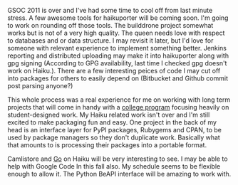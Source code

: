 GSOC 2011 is over and I've had some time to cool off from last minute stress. A few awesome tools for haikuporter will be coming soon. I'm going to work on rounding off those tools. The builddrone project somewhat works but is not of a very high quality. The queen needs love with respect to databases and or data structure. I may revisit it later, but I'd love for someone with relevant experience to implement something better. Jenkins reporting and distributed uploading may make it into haikuporter along with gpg signing (According to GPG availability, last time I checked gpg doesn't work on Haiku.). There are a few interesting peices of code I may cut off into packages for others to easily depend on (Bitbucket and Github commit post parsing anyone?)

This whole process was a real experience for me on working with long term projects that will come in handy with a [college program](http://www.hampshire.edu/) focusing heavily on student-designed work. My Haiku related work isn't over and I'm still excited to make packaging fun and easy. One project in the back of my head is an interface layer for PyPI packages, Rubygems and CPAN, to be used by package managers so they don't duplicate work. Basically what that amounts to is processing their packages into a portable format.

Camlistore and [Go](http://golang.org/) on Haiku will be very interesting to see. I may be able to help with Google Code In this fall also. My schedule seems to be flexible enough to allow it. The Python BeAPI interface will be amazing to work with.